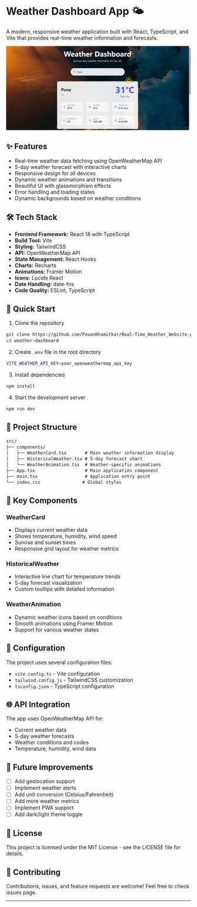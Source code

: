 <!-- filepath: /D:/Pavan_Khamitkar/Frontend/Weather_app/README.md -->
# Weather Dashboard App 🌤️

A modern, responsive weather application built with React, TypeScript, and Vite that provides real-time weather information and forecasts.

![Weather Dashboard Preview](screenshots/preview.png)

## ✨ Features

- Real-time weather data fetching using OpenWeatherMap API
- 5-day weather forecast with interactive charts
- Responsive design for all devices
- Dynamic weather animations and transitions
- Beautiful UI with glassmorphism effects
- Error handling and loading states
- Dynamic backgrounds based on weather conditions

## 🛠️ Tech Stack

- **Frontend Framework:** React 18 with TypeScript
- **Build Tool:** Vite
- **Styling:** TailwindCSS
- **API:** OpenWeatherMap API
- **State Management:** React Hooks
- **Charts:** Recharts
- **Animations:** Framer Motion
- **Icons:** Lucide React
- **Date Handling:** date-fns
- **Code Quality:** ESLint, TypeScript

## 🚀 Quick Start

1. Clone the repository
```bash
git clone https://github.com/PavanKhamitkar/Real-Time_Weather_Website.git
cd weather-dashboard
```

2. Create `.env` file in the root directory
```bash
VITE_WEATHER_API_KEY=your_openweathermap_api_key
```

3. Install dependencies
```bash
npm install
```

4. Start the development server
```bash
npm run dev
```

## 📁 Project Structure

```
src/
├── components/
│   ├── WeatherCard.tsx       # Main weather information display
│   ├── HistoricalWeather.tsx # 5-day forecast chart
│   └── WeatherAnimation.tsx  # Weather-specific animations
├── App.tsx                   # Main application component
├── main.tsx                  # Application entry point
└── index.css                # Global styles
```

## 🎨 Key Components

### WeatherCard
- Displays current weather data
- Shows temperature, humidity, wind speed
- Sunrise and sunset times
- Responsive grid layout for weather metrics

### HistoricalWeather
- Interactive line chart for temperature trends
- 5-day forecast visualization
- Custom tooltips with detailed information

### WeatherAnimation
- Dynamic weather icons based on conditions
- Smooth animations using Framer Motion
- Support for various weather states

## 🔧 Configuration

The project uses several configuration files:
- `vite.config.ts` - Vite configuration
- `tailwind.config.js` - TailwindCSS customization
- `tsconfig.json` - TypeScript configuration

## 🌐 API Integration

The app uses OpenWeatherMap API for:
- Current weather data
- 5-day weather forecasts
- Weather conditions and codes
- Temperature, humidity, wind data

## 🎯 Future Improvements

- [ ] Add geolocation support
- [ ] Implement weather alerts
- [ ] Add unit conversion (Celsius/Fahrenheit)
- [ ] Add more weather metrics
- [ ] Implement PWA support
- [ ] Add dark/light theme toggle

## 📄 License

This project is licensed under the MIT License - see the LICENSE file for details.

## 🤝 Contributing

Contributions, issues, and feature requests are welcome! Feel free to check issues page.

---

